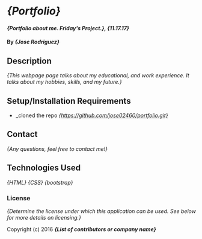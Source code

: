 # _{Portfolio}_

#### _{Portfolio about me. Friday's Project.}, {11.17.17}_

#### By _**{Jose Rodriguez}**_

## Description

_{This webpage page talks about my educational, and work experience. It talks about my hobbies, skills, and my future.}_

## Setup/Installation Requirements

* _cloned the repo
_{https://github.com/jose02460/portfolio.git}_

## Contact  

_{Any questions, feel free to contact me!}_

## Technologies Used

_{HTML}_
_{CSS}_
_{bootstrap}_

### License

*{Determine the license under which this application can be used.  See below for more details on licensing.}*

Copyright (c) 2016 **_{List of contributors or company name}_**
